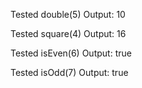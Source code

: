 Tested double(5)
Output: 10

Tested square(4)
Output: 16

Tested isEven(6)
Output: true

Tested isOdd(7)
Output: true
